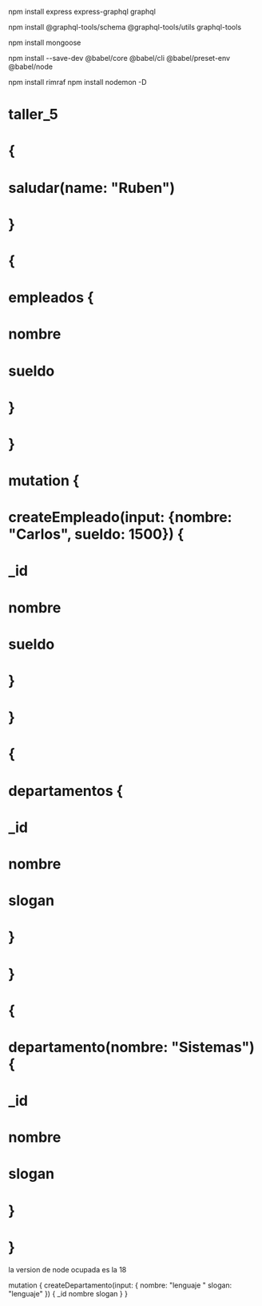 npm install express express-graphql graphql


npm install @graphql-tools/schema @graphql-tools/utils graphql-tools


npm install mongoose

npm install --save-dev @babel/core @babel/cli @babel/preset-env @babel/node


npm install rimraf
npm install nodemon -D
# taller_5


# {
#   saludar(name: "Ruben")
# }

# {
#   empleados {
#     nombre
#     sueldo
#   }
# }


# mutation {
#   createEmpleado(input: {nombre: "Carlos", sueldo: 1500}) {
#     _id
#     nombre
#     sueldo
#   }
# }

# {
#   departamentos {
#     _id
#     nombre
#     slogan
#   }
# }

# {
#   departamento(nombre: "Sistemas") {
#     _id
#     nombre
#     slogan
#   }
# }


la version de node ocupada es la 18

mutation {
  createDepartamento(input: {
    nombre: "lenguaje "
    slogan: "lenguaje"
  }) {
    _id
    nombre
    slogan
  }
}  

